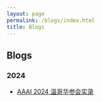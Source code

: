 ```yaml
---
layout: page
permalink: /blogs/index.html
title: Blogs
---
```


## Blogs

### 2024

- [AAAI 2024 温哥华参会实录](https://motsepe-jr.github.io/blogs/aaai-24/)



